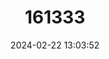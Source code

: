 ---
title: "161333"
category: "Galeus schultzi"
draft: false
date: 2024-02-22 13:03:52
languages:
  English: ["Dwarf Sawtail Catshark"]
---